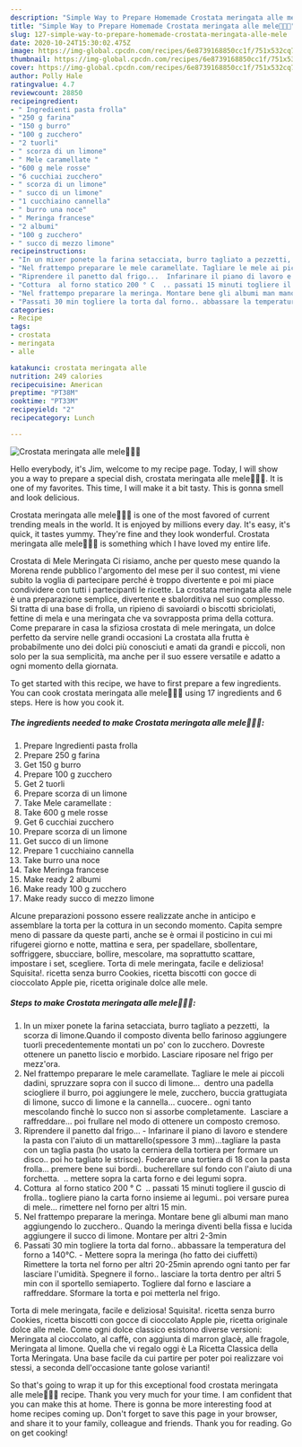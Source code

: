 ```yaml
---
description: "Simple Way to Prepare Homemade Crostata meringata alle mele🍎🍎🍎"
title: "Simple Way to Prepare Homemade Crostata meringata alle mele🍎🍎🍎"
slug: 127-simple-way-to-prepare-homemade-crostata-meringata-alle-mele
date: 2020-10-24T15:30:02.475Z
image: https://img-global.cpcdn.com/recipes/6e8739168850cc1f/751x532cq70/crostata-meringata-alle-mele🍎🍎🍎-recipe-main-photo.jpg
thumbnail: https://img-global.cpcdn.com/recipes/6e8739168850cc1f/751x532cq70/crostata-meringata-alle-mele🍎🍎🍎-recipe-main-photo.jpg
cover: https://img-global.cpcdn.com/recipes/6e8739168850cc1f/751x532cq70/crostata-meringata-alle-mele🍎🍎🍎-recipe-main-photo.jpg
author: Polly Hale
ratingvalue: 4.7
reviewcount: 28850
recipeingredient:
- " Ingredienti pasta frolla"
- "250 g farina"
- "150 g burro"
- "100 g zucchero"
- "2 tuorli"
- " scorza di un limone"
- " Mele caramellate "
- "600 g mele rosse"
- "6 cucchiai zucchero"
- " scorza di un limone"
- " succo di un limone"
- "1 cucchiaino cannella"
- " burro una noce"
- " Meringa francese"
- "2 albumi"
- "100 g zucchero"
- " succo di mezzo limone"
recipeinstructions:
- "In un mixer ponete la farina setacciata, burro tagliato a pezzetti,  la scorza di limone.Quando il composto diventa bello farinoso aggiungere  tuorli precedentemente montati un po&#39; con lo zucchero. Dovreste ottenere un panetto liscio e morbido. Lasciare riposare nel frigo per mezz&#39;ora."
- "Nel frattempo preparare le mele caramellate. Tagliare le mele ai piccoli dadini, spruzzare sopra con il succo di limone...  dentro una padella sciogliere il burro, poi aggiungere le mele, zucchero, buccia grattugiata di limone, succo di limone e la cannella... cuocere.. ogni tanto mescolando finchè lo succo non si assorbe completamente.  Lasciare a raffreddare... poi frullare nel modo di ottenere un composto cremoso."
- "Riprendere il panetto dal frigo...  Infarinare il piano di lavoro e stendere  la pasta con l&#39;aiuto di un mattarello(spessore 3 mm)...tagliare la pasta con un taglia pasta (ho usato la cerniera della tortiera per formare un disco.. poi ho tagliato le strisce). Foderare una tortiera di 18 con la pasta frolla... premere bene sui bordi.. bucherellare sul fondo con l&#39;aiuto di una forchetta.  .. mettere sopra la carta forno e dei legumi sopra."
- "Cottura  al forno statico 200 ° C  .. passati 15 minuti togliere il guscio di frolla.. togliere piano la carta forno insieme ai legumi.. poi versare purea di mele... rimettere nel forno per altri 15 min."
- "Nel frattempo preparare la meringa. Montare bene gli albumi man mano aggiungendo lo zucchero.. Quando la meringa diventi bella fissa e lucida aggiungere il succo di limone. Montare per altri 2-3min"
- "Passati 30 min togliere la torta dal forno.. abbassare la temperatura del forno a 140°C. Mettere sopra la meringa (ho fatto dei ciuffetti) Rimettere la torta nel forno per altri 20-25min aprendo ogni tanto per far lasciare l&#39;umidità. Spegnere il forno.. lasciare la torta dentro per altri 5 min con il sportello semiaperto. Togliere dal forno e lasciare a raffreddare. Sformare la torta e poi metterla nel frigo."
categories:
- Recipe
tags:
- crostata
- meringata
- alle

katakunci: crostata meringata alle 
nutrition: 249 calories
recipecuisine: American
preptime: "PT38M"
cooktime: "PT33M"
recipeyield: "2"
recipecategory: Lunch

---
```



![Crostata meringata alle mele🍎🍎🍎](https://img-global.cpcdn.com/recipes/6e8739168850cc1f/751x532cq70/crostata-meringata-alle-mele🍎🍎🍎-recipe-main-photo.jpg)

Hello everybody, it's Jim, welcome to my recipe page. Today, I will show you a way to prepare a special dish, crostata meringata alle mele🍎🍎🍎. It is one of my favorites. This time, I will make it a bit tasty. This is gonna smell and look delicious.

Crostata meringata alle mele🍎🍎🍎 is one of the most favored of current trending meals in the world. It is enjoyed by millions every day. It's easy, it's quick, it tastes yummy. They're fine and they look wonderful. Crostata meringata alle mele🍎🍎🍎 is something which I have loved my entire life.

Crostata di Mele Meringata Ci risiamo, anche per questo mese quando la Morena rende pubblico l&#39;argomento del mese per il suo contest, mi viene subito la voglia di partecipare perché è troppo divertente e poi mi piace condividere con tutti i partecipanti le ricette. La crostata meringata alle mele è una preparazione semplice, divertente e sbalorditiva nel suo complesso. Si tratta di una base di frolla, un ripieno di savoiardi o biscotti sbriciolati, fettine di mela e una meringata che va sovrapposta prima della cottura. Come preparare in casa la sfiziosa crostata di mele meringata, un dolce perfetto da servire nelle grandi occasioni La crostata alla frutta è probabilmente uno dei dolci più conosciuti e amati da grandi e piccoli, non solo per la sua semplicità, ma anche per il suo essere versatile e adatto a ogni momento della giornata.


To get started with this recipe, we have to first prepare a few ingredients. You can cook crostata meringata alle mele🍎🍎🍎 using 17 ingredients and 6 steps. Here is how you cook it.

<!--inarticleads1-->

##### The ingredients needed to make Crostata meringata alle mele🍎🍎🍎:

1. Prepare  Ingredienti pasta frolla
1. Prepare 250 g farina
1. Get 150 g burro
1. Prepare 100 g zucchero
1. Get 2 tuorli
1. Prepare  scorza di un limone
1. Take  Mele caramellate :
1. Take 600 g mele rosse
1. Get 6 cucchiai zucchero
1. Prepare  scorza di un limone
1. Get  succo di un limone
1. Prepare 1 cucchiaino cannella
1. Take  burro una noce
1. Take  Meringa francese
1. Make ready 2 albumi
1. Make ready 100 g zucchero
1. Make ready  succo di mezzo limone


Alcune preparazioni possono essere realizzate anche in anticipo e assemblare la torta per la cottura in un secondo momento. Capita sempre meno di passare da queste parti, anche se è ormai il posticino in cui mi rifugerei giorno e notte, mattina e sera, per spadellare, sbollentare, soffriggere, sbucciare, bollire, mescolare, ma soprattutto scattare, impostare i set, scegliere. Torta di mele meringata, facile e deliziosa! Squisita!. ricetta senza burro Cookies, ricetta biscotti con gocce di cioccolato Apple pie, ricetta originale dolce alle mele. 

<!--inarticleads2-->

##### Steps to make Crostata meringata alle mele🍎🍎🍎:

1. In un mixer ponete la farina setacciata, burro tagliato a pezzetti,  la scorza di limone.Quando il composto diventa bello farinoso aggiungere  tuorli precedentemente montati un po&#39; con lo zucchero. Dovreste ottenere un panetto liscio e morbido. Lasciare riposare nel frigo per mezz&#39;ora.
1. Nel frattempo preparare le mele caramellate. Tagliare le mele ai piccoli dadini, spruzzare sopra con il succo di limone...  dentro una padella sciogliere il burro, poi aggiungere le mele, zucchero, buccia grattugiata di limone, succo di limone e la cannella... cuocere.. ogni tanto mescolando finchè lo succo non si assorbe completamente.  Lasciare a raffreddare... poi frullare nel modo di ottenere un composto cremoso.
1. Riprendere il panetto dal frigo...  - Infarinare il piano di lavoro e stendere  la pasta con l&#39;aiuto di un mattarello(spessore 3 mm)...tagliare la pasta con un taglia pasta (ho usato la cerniera della tortiera per formare un disco.. poi ho tagliato le strisce). Foderare una tortiera di 18 con la pasta frolla... premere bene sui bordi.. bucherellare sul fondo con l&#39;aiuto di una forchetta.  .. mettere sopra la carta forno e dei legumi sopra.
1. Cottura  al forno statico 200 ° C  .. passati 15 minuti togliere il guscio di frolla.. togliere piano la carta forno insieme ai legumi.. poi versare purea di mele... rimettere nel forno per altri 15 min.
1. Nel frattempo preparare la meringa. Montare bene gli albumi man mano aggiungendo lo zucchero.. Quando la meringa diventi bella fissa e lucida aggiungere il succo di limone. Montare per altri 2-3min
1. Passati 30 min togliere la torta dal forno.. abbassare la temperatura del forno a 140°C. - Mettere sopra la meringa (ho fatto dei ciuffetti) Rimettere la torta nel forno per altri 20-25min aprendo ogni tanto per far lasciare l&#39;umidità. Spegnere il forno.. lasciare la torta dentro per altri 5 min con il sportello semiaperto. Togliere dal forno e lasciare a raffreddare. Sformare la torta e poi metterla nel frigo.


Torta di mele meringata, facile e deliziosa! Squisita!. ricetta senza burro Cookies, ricetta biscotti con gocce di cioccolato Apple pie, ricetta originale dolce alle mele. Come ogni dolce classico esistono diverse versioni: Meringata al cioccolato, al caffè, con aggiunta di marron glacè, alle fragole, Meringata al limone. Quella che vi regalo oggi è La Ricetta Classica della Torta Meringata. Una base facile da cui partire per poter poi realizzare voi stessi, a seconda dell&#39;occasione tante golose varianti! 

So that's going to wrap it up for this exceptional food crostata meringata alle mele🍎🍎🍎 recipe. Thank you very much for your time. I am confident that you can make this at home. There is gonna be more interesting food at home recipes coming up. Don't forget to save this page in your browser, and share it to your family, colleague and friends. Thank you for reading. Go on get cooking!
